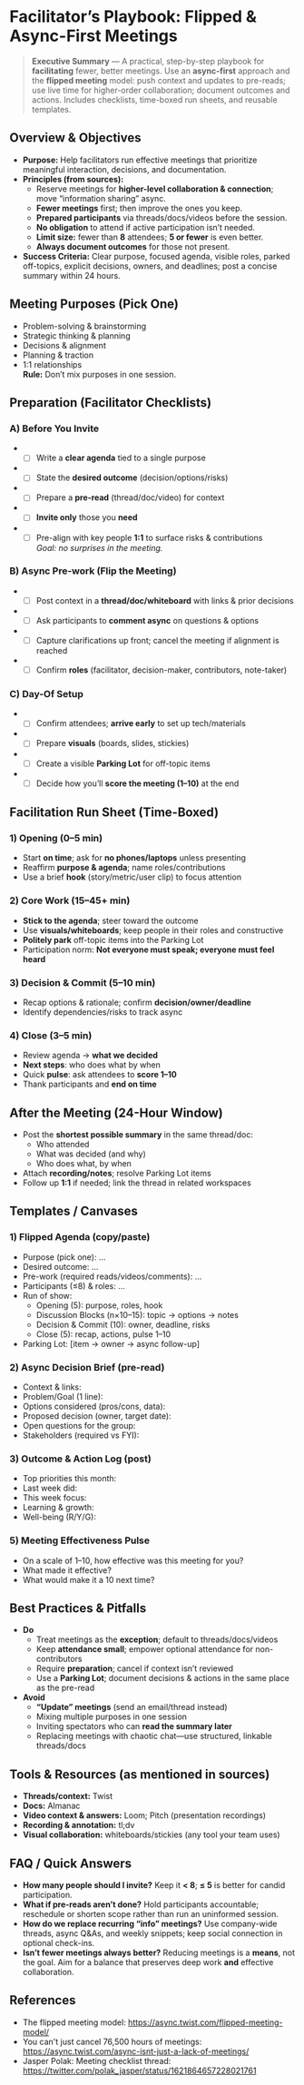 # Facilitator’s Playbook: Flipped & Async-First Meetings

> **Executive Summary** — A practical, step-by-step playbook for **facilitating** fewer, better meetings. Use an **async-first** approach and the **flipped meeting** model: push context and updates to pre-reads; use live time for higher-order collaboration; document outcomes and actions. Includes checklists, time-boxed run sheets, and reusable templates.

## Overview & Objectives
- **Purpose:** Help facilitators run effective meetings that prioritize meaningful interaction, decisions, and documentation.
- **Principles (from sources):**
  - Reserve meetings for **higher-level collaboration & connection**; move “information sharing” async.
  - **Fewer meetings** first; then improve the ones you keep.
  - **Prepared participants** via threads/docs/videos before the session.
  - **No obligation** to attend if active participation isn’t needed.
  - **Limit size:** fewer than **8** attendees; **5 or fewer** is even better.
  - **Always document outcomes** for those not present.
- **Success Criteria:** Clear purpose, focused agenda, visible roles, parked off-topics, explicit decisions, owners, and deadlines; post a concise summary within 24 hours.

## Meeting Purposes (Pick One)
- Problem-solving & brainstorming
- Strategic thinking & planning
- Decisions & alignment
- Planning & traction
- 1:1 relationships  
**Rule:** Don’t mix purposes in one session.

## Preparation (Facilitator Checklists)
### A) Before You Invite
- - [ ] Write a **clear agenda** tied to a single purpose
- - [ ] State the **desired outcome** (decision/options/risks)
- - [ ] Prepare a **pre-read** (thread/doc/video) for context
- - [ ] **Invite only** those you **need**
- - [ ] Pre-align with key people **1:1** to surface risks & contributions  
  *Goal: no surprises in the meeting.*

### B) Async Pre-work (Flip the Meeting)
- - [ ] Post context in a **thread/doc/whiteboard** with links & prior decisions
- - [ ] Ask participants to **comment async** on questions & options
- - [ ] Capture clarifications up front; cancel the meeting if alignment is reached
- - [ ] Confirm **roles** (facilitator, decision-maker, contributors, note-taker)

### C) Day-Of Setup
- - [ ] Confirm attendees; **arrive early** to set up tech/materials
- - [ ] Prepare **visuals** (boards, slides, stickies)
- - [ ] Create a visible **Parking Lot** for off-topic items
- - [ ] Decide how you’ll **score the meeting (1–10)** at the end

## Facilitation Run Sheet (Time-Boxed)
### 1) Opening (0–5 min)
- Start **on time**; ask for **no phones/laptops** unless presenting
- Reaffirm **purpose & agenda**; name roles/contributions
- Use a brief **hook** (story/metric/user clip) to focus attention

### 2) Core Work (15–45+ min)
- **Stick to the agenda**; steer toward the outcome
- Use **visuals/whiteboards**; keep people in their roles and constructive
- **Politely park** off-topic items into the Parking Lot
- Participation norm: **Not everyone must speak; everyone must feel heard**

### 3) Decision & Commit (5–10 min)
- Recap options & rationale; confirm **decision/owner/deadline**
- Identify dependencies/risks to track async

### 4) Close (3–5 min)
- Review agenda → **what we decided**
- **Next steps**: who does what by when
- Quick **pulse**: ask attendees to **score 1–10**
- Thank participants and **end on time**

## After the Meeting (24-Hour Window)
- Post the **shortest possible summary** in the same thread/doc:
  - Who attended
  - What was decided (and why)
  - Who does what, by when
- Attach **recording/notes**; resolve Parking Lot items
- Follow up **1:1** if needed; link the thread in related workspaces

## Templates / Canvases
### 1) Flipped Agenda (copy/paste)
- Purpose (pick one): …
- Desired outcome: …
- Pre-work (required reads/videos/comments): …
- Participants (≤8) & roles: …
- Run of show:
    - Opening (5): purpose, roles, hook
	- Discussion Blocks (n×10–15): topic → options → notes
	- Decision & Commit (10): owner, deadline, risks
	- Close (5): recap, actions, pulse 1–10
- Parking Lot: [item → owner → async follow-up]

### 2) Async Decision Brief (pre-read)
- Context & links:
- Problem/Goal (1 line):
- Options considered (pros/cons, data):
- Proposed decision (owner, target date):
- Open questions for the group:
- Stakeholders (required vs FYI):

### 3) Outcome & Action Log (post)
- Top priorities this month:
- Last week did:
- This week focus:
- Learning & growth:
- Well-being (R/Y/G):

### 5) Meeting Effectiveness Pulse
- On a scale of 1–10, how effective was this meeting for you?
- What made it effective?
- What would make it a 10 next time?

## Best Practices & Pitfalls
- **Do**
  - Treat meetings as the **exception**; default to threads/docs/videos
  - Keep **attendance small**; empower optional attendance for non-contributors
  - Require **preparation**; cancel if context isn’t reviewed
  - Use a **Parking Lot**; document decisions & actions in the same place as the pre-read
- **Avoid**
  - **“Update” meetings** (send an email/thread instead)
  - Mixing multiple purposes in one session
  - Inviting spectators who can **read the summary later**
  - Replacing meetings with chaotic chat—use structured, linkable threads/docs

## Tools & Resources (as mentioned in sources)
- **Threads/context:** Twist  
- **Docs:** Almanac  
- **Video context & answers:** Loom; Pitch (presentation recordings)  
- **Recording & annotation:** tl;dv  
- **Visual collaboration:** whiteboards/stickies (any tool your team uses)

## FAQ / Quick Answers
- **How many people should I invite?** Keep it **< 8**; **≤ 5** is better for candid participation.  
- **What if pre-reads aren’t done?** Hold participants accountable; reschedule or shorten scope rather than run an uninformed session.  
- **How do we replace recurring “info” meetings?** Use company-wide threads, async Q&As, and weekly snippets; keep social connection in optional check-ins.  
- **Isn’t fewer meetings always better?** Reducing meetings is a **means**, not the goal. Aim for a balance that preserves deep work **and** effective collaboration.

## References
- The flipped meeting model: https://async.twist.com/flipped-meeting-model/
- You can't just cancel 76,500 hours of meetings: https://async.twist.com/async-isnt-just-a-lack-of-meetings/
- Jasper Polak: Meeting checklist thread: https://twitter.com/polak_jasper/status/1621864657228021761